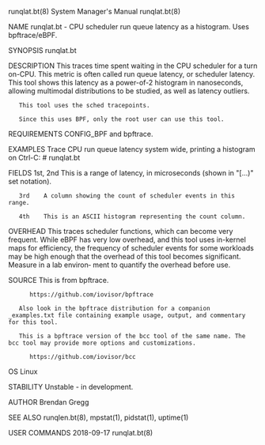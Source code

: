 runqlat.bt(8)							    System Manager's Manual							 runqlat.bt(8)

NAME
       runqlat.bt - CPU scheduler run queue latency as a histogram. Uses bpftrace/eBPF.

SYNOPSIS
       runqlat.bt

DESCRIPTION
       This  traces  time spent waiting in the CPU scheduler for a turn on-CPU. This metric is often called run queue latency, or scheduler latency. This tool
       shows this latency as a power-of-2 histogram in nanoseconds, allowing multimodal distributions to be studied, as well as latency outliers.

       This tool uses the sched tracepoints.

       Since this uses BPF, only the root user can use this tool.

REQUIREMENTS
       CONFIG_BPF and bpftrace.

EXAMPLES
       Trace CPU run queue latency system wide, printing a histogram on Ctrl-C:
	      # runqlat.bt

FIELDS
       1st, 2nd
	      This is a range of latency, in microseconds (shown in "[...)" set notation).

       3rd    A column showing the count of scheduler events in this range.

       4th    This is an ASCII histogram representing the count column.

OVERHEAD
       This traces scheduler functions, which can become very frequent. While eBPF has very low overhead, and this tool uses in-kernel	maps  for  efficiency,
       the  frequency  of scheduler events for some workloads may be high enough that the overhead of this tool becomes significant. Measure in a lab environ‐
       ment to quantify the overhead before use.

SOURCE
       This is from bpftrace.

	      https://github.com/iovisor/bpftrace

       Also look in the bpftrace distribution for a companion _examples.txt file containing example usage, output, and commentary for this tool.

       This is a bpftrace version of the bcc tool of the same name. The bcc tool may provide more options and customizations.

	      https://github.com/iovisor/bcc

OS
       Linux

STABILITY
       Unstable - in development.

AUTHOR
       Brendan Gregg

SEE ALSO
       runqlen.bt(8), mpstat(1), pidstat(1), uptime(1)

USER COMMANDS								  2018-09-17								 runqlat.bt(8)
